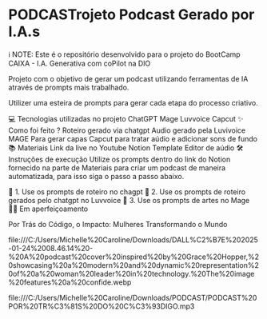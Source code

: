 # PODCASTrojeto Podcast Gerado por I.A.s
ℹ️ NOTE: Este é o repositório desenvolvido para o projeto do BootCamp CAIXA - I.A. Generativa com coPilot na DIO

Projeto com o objetivo de gerar um podcast utilizando ferramentas de IA através de prompts mais trabalhado.

Utilizer uma esteira de prompts para gerar cada etapa do processo criativo.

💻 Tecnologias utilizadas no projeto
ChatGPT
Mage
Luvvoice
Capcut
✨ Como foi feito ?
Roteiro gerado via chatgpt
Audio gerado pela Luvivoice
MAGE Para gerar capas
Capcut para tratar aúdio e adicionar sons de fundo
📚 Materiais
Link da live no Youtube
Notion Template
Editor de aúdio
🛠️ Instruções de execução
Utilize os prompts dentro do link do Notion fornecido na parte de Materiais para criar um podcast de maneira automatizada, para isso siga o passo a passo abaixo.

🤖 1. Use os prompts de roteiro no chagpt
🤖 2. Use os prompts de roteiro gerados pelo chatgpt no Luvvoice
🤖 3. Use os prompts de artes no Mage
👨‍💻 Em aperfeiçoamento

Por Trás do Código, o Impacto: Mulheres Transformando o Mundo

file:///C:/Users/Michelle%20Caroline/Downloads/DALL%C2%B7E%202025-01-24%2008.46.14%20-%20A%20podcast%20cover%20inspired%20by%20Grace%20Hopper,%20showcasing%20a%20modern%20and%20dynamic%20representation%20of%20a%20woman%20leader%20in%20technology.%20The%20image%20features%20a%20confide.webp

file:///C:/Users/Michelle%20Caroline/Downloads/PODCAST/PODCAST%20POR%20TR%C3%81S%20DO%20C%C3%93DIGO.mp3
